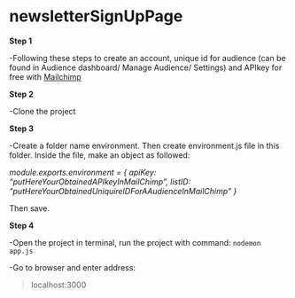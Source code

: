 # newsletterSignUpPage
**Step 1**

-Following these steps to create an account, unique id for audience (can be found in Audience dashboard/ Manage Audience/ Settings) and APIkey for free with [Mailchimp](https://mailchimp.com/developer/marketing/guides/quick-start/)

**Step 2** 

-Clone the project

**Step 3**

-Create a folder name environment. Then create environment.js file in this folder. Inside the file, make an object as followed:

<em> module.exports.environment = {
  apiKey: “putHereYourObtainedAPIkeyInMailChimp”,
  listID: "putHereYourObtainedUniquireIDForAAudienceInMailChimp"
} </em>

Then save. 

**Step 4**

-Open the project in terminal, run the project with command:
```nodemon app.js```

-Go to browser and enter address:
> localhost:3000
